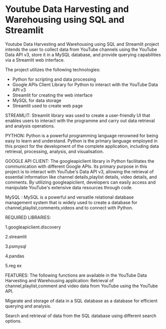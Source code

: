 # Youtube Data Harvesting and Warehousing using SQL and Streamlit

Youtube Data Harvesting and Warehousing using SQL and Streamlit project intends the user to collect data from YouTube channels using the YouTube Data API v3, store it in a MySQL database, and provide querying capabilities via a Streamlit web interface.

The project utilizes the following technologies:

- Python for scripting and data processing
- Google APIs Client Library for Python to interact with the YouTube Data API v3
- Streamlit for creating the web interface
- MySQL for data storage
- Streamlit used to create web page

STREAMLIT: Streamlit library was used to create a user-friendly UI that enables users to interact with the programme and carry out data retrieval and analysis operations.

PYTHON: Python is a powerful programming language renowned for being easy to learn and understand. Python is the primary language employed in this project for the development of the complete application, including data retrieval, processing, analysis, and visualisation.

GOOGLE API CLIENT: The googleapiclient library in Python facilitates the communication with different Google APIs. Its primary purpose in this project is to interact with YouTube's Data API v3, allowing the retrieval of essential information like channel details,playlist details, video details, and comments. By utilizing googleapiclient, developers can easily access and manipulate YouTube's extensive data resources through code.

MySQL : MySQL is a powerful and versatile relational database management system that is widely used to create a database for channel,playlist,comments,videos and to connect with Python.

REQUIRED LIBRARIES:

1.googleapiclient.discovery

2.streamlit

3.psmysql

4.pandas

5.reg ex

FEATURES: The following functions are available in the YouTube Data Harvesting and Warehousing application: Retrieval of channel,playlist,comment and video data from YouTube using the YouTube API.

Migarate and storage of data in a SQL database as a database for efficient querying and analysis.

Search and retrieval of data from the SQL database using different search options.
